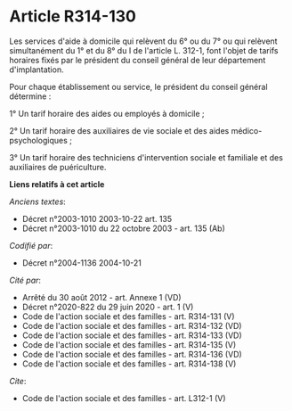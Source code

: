 # Article R314-130

Les services d'aide à domicile qui relèvent du 6° ou du 7° ou qui relèvent simultanément du 1° et du 8° du I de l'article L.
312-1, font l'objet de tarifs horaires fixés par le président du conseil général de leur département d'implantation. 

Pour chaque établissement ou service, le président du conseil général détermine : 

1° Un tarif horaire des aides ou employés à domicile ; 

2° Un tarif horaire des auxiliaires de vie sociale et des aides médico-psychologiques ; 

3° Un tarif horaire des techniciens d'intervention sociale et familiale et des auxiliaires de puériculture.

**Liens relatifs à cet article**

_Anciens textes_:

  - Décret n°2003-1010 2003-10-22 art. 135
  - Décret n°2003-1010 du 22 octobre 2003 - art. 135 (Ab)

_Codifié par_:

  - Décret n°2004-1136 2004-10-21

_Cité par_:

  - Arrêté du 30 août 2012 - art. Annexe 1 (VD)
  - Décret n°2020-822 du 29 juin 2020 - art. 1 (V)
  - Code de l'action sociale et des familles - art. R314-131 (V)
  - Code de l'action sociale et des familles - art. R314-132 (VD)
  - Code de l'action sociale et des familles - art. R314-133 (VD)
  - Code de l'action sociale et des familles - art. R314-135 (V)
  - Code de l'action sociale et des familles - art. R314-136 (VD)
  - Code de l'action sociale et des familles - art. R314-138 (V)

_Cite_:

  - Code de l'action sociale et des familles - art. L312-1 (V)
